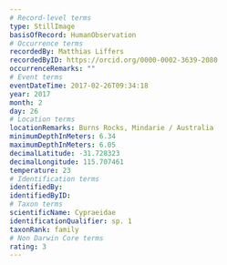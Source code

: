 ```yaml
---
# Record-level terms
type: StillImage
basisOfRecord: HumanObservation
# Occurrence terms
recordedBy: Matthias Liffers
recordedByID: https://orcid.org/0000-0002-3639-2080
occurrenceRemarks: ""
# Event terms
eventDateTime: 2017-02-26T09:34:18
year: 2017
month: 2
day: 26
# Location terms
locationRemarks: Burns Rocks, Mindarie / Australia
minimumDepthInMeters: 6.34
maximumDepthInMeters: 6.05
decimalLatitude: -31.728323
decimalLongitude: 115.707461
temperature: 23
# Identification terms
identifiedBy: 
identifiedByID: 
# Taxon terms
scientificName: Cypraeidae
identificationQualifier: sp. 1
taxonRank: family
# Non Darwin Core terms
rating: 3
---
```

